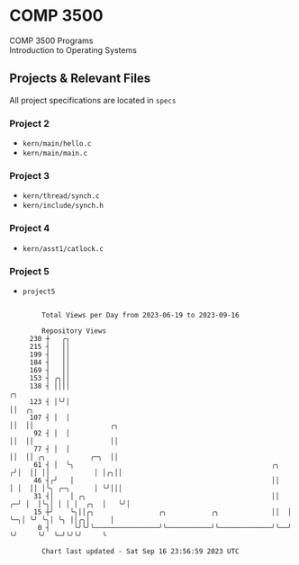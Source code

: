 # COMP 3500
COMP 3500 Programs  
Introduction to Operating Systems  
## Projects & Relevant Files
All project specifications are located in `specs`
### Project 2
- `kern/main/hello.c`
- `kern/main/main.c`
### Project 3
- `kern/thread/synch.c`
- `kern/include/synch.h`
### Project 4
- `kern/asst1/catlock.c`
### Project 5
- `project5`

```

        Total Views per Day from 2023-06-19 to 2023-09-16

        Repository Views
     230 ┼   ╭╮
     215 ┤   ││
     199 ┤   ││
     184 ┤   ││
     169 ┤   ││
     153 ┤ ╭╮││
     138 ┤ ││││                                                         ╭╮
     123 ┤ │╰╯│                                                         ││  ╭╮
     107 ┤ │  │                                                         ││  ││                   ╭╮
      92 ┤ │  │                                                         ││  ││                   ││
      77 ┤ │  │                                                         ││  ││ ╭╮           ╭─╮  ││
      61 ┤ │  ╰╮                                                 ╭╮    ╭╯│  ││ ││           │ │╭╮││
      46 ┤╭╯   │                                                 ││    │ │  ││ │╰╮ ╭─╮      │ ╰╯│││
      31 ┤│    │ ╭╮                                              ││  ╭─╯ │  │╰╮│ │ │ │  ╭╮  │   ╰╯│
      15 ┼╯    ╰╮││╭╮                ╭╮           ╭╮             ││  │   ╰─╮│ ╰╯ ╰╮│ ╰╮ ││╭╮│     │
       0 ┤      ╰╯╰╯╰────────────────╯╰───────────╯╰─────────────╯╰──╯     ╰╯     ╰╯  ╰─╯╰╯╰╯     ╰

        Chart last updated - Sat Sep 16 23:56:59 2023 UTC
        
```
